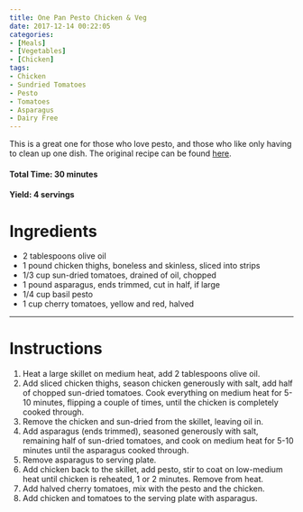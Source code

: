 ```yaml
---
title: One Pan Pesto Chicken & Veg
date: 2017-12-14 00:22:05
categories:
- [Meals]
- [Vegetables]
- [Chicken]
tags:
- Chicken
- Sundried Tomatoes
- Pesto
- Tomatoes
- Asparagus
- Dairy Free
---
```


This is a great one for those who love pesto, and those who like only having to clean up one dish. The original recipe can be found [here](http://juliasalbum.com/2016/06/one-pan-pesto-chicken-and-veggies/). 

<!--more-->

#### Total Time: 30 minutes
#### Yield: 4 servings

# Ingredients
- 2 tablespoons olive oil
- 1 pound chicken thighs, boneless and skinless, sliced into strips
- 1/3 cup sun-dried tomatoes, drained of oil, chopped
- 1 pound asparagus, ends trimmed, cut in half, if large
- 1/4 cup basil pesto
- 1 cup cherry tomatoes, yellow and red, halved

---

# Instructions
1. Heat a large skillet on medium heat, add 2 tablespoons olive oil. 
2. Add sliced chicken thighs, season chicken generously with salt, add half of chopped sun-dried tomatoes. Cook everything on medium heat for 5-10 minutes, flipping a couple of times, until the chicken is completely cooked through. 
3. Remove the chicken and sun-dried from the skillet, leaving oil in.
4. Add asparagus (ends trimmed), seasoned generously with salt, remaining half of sun-dried tomatoes, and cook on medium heat for 5-10 minutes until the asparagus cooked through. 
5. Remove asparagus to serving plate.
6. Add chicken back to the skillet, add pesto, stir to coat on low-medium heat until chicken is reheated, 1 or 2 minutes. Remove from heat. 
7. Add halved cherry tomatoes, mix with the pesto and the chicken. 
8. Add chicken and tomatoes to the serving plate with asparagus.

